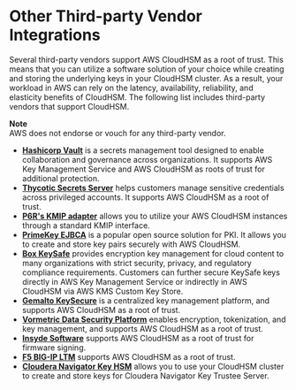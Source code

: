 # Other Third\-party Vendor Integrations<a name="other-integrations"></a>

Several third\-party vendors support AWS CloudHSM as a root of trust\. This means that you can utilize a software solution of your choice while creating and storing the underlying keys in your CloudHSM cluster\. As a result, your workload in AWS can rely on the latency, availability, reliability, and elasticity benefits of CloudHSM\. The following list includes third\-party vendors that support CloudHSM\.

**Note**  
AWS does not endorse or vouch for any third\-party vendor\.
+ **[Hashicorp Vault](https://www.hashicorp.com/resources/hashicorp-and-aws-integrating-cloudhsm-with-vault-e)** is a secrets management tool designed to enable collaboration and governance across organizations\. It supports AWS Key Management Service and AWS CloudHSM as roots of trust for additional protection\.
+ **[Thycotic Secrets Server](https://thycotic.com/products/secret-server/resources/getting-started/ss-product-landing-page/)** helps customers manage sensitive credentials across privileged accounts\. It supports AWS CloudHSM as a root of trust\. 
+ **[P6R's KMIP adapter](https://www.p6r.com/software/ksg.html#)** allows you to utilize your AWS CloudHSM instances through a standard KMIP interface\. 
+ **[PrimeKey EJBCA](https://aws.amazon.com/marketplace/seller-profile?id=7edf9048-58e6-4086-9d98-b8e0c1d78fce)** is a popular open source solution for PKI\. It allows you to create and store key pairs securely with AWS CloudHSM\. 
+ **[Box KeySafe](https://blog.box.com/box-keysafe-aws-kms-custom-key-store-simplify-customer-owned-encryption)** provides encryption key management for cloud content to many organizations with strict security, privacy, and regulatory compliance requirements\. Customers can further secure KeySafe keys directly in AWS Key Management Service or indirectly in AWS CloudHSM via AWS KMS Custom Key Store\.
+ **[Gemalto KeySecure](https://safenet.gemalto.com/data-encryption/enterprise-key-management/key-secure/)** is a centralized key management platform, and supports AWS CloudHSM as a root of trust\. 
+ **[Vormetric Data Security Platform](https://go.thalesesecurity.com//rs/480-LWA-970/images/Vormetric-Data-Security-Platform-with-AWS-CloudHSM-as-Root-of-Trust.pdf)** enables encryption, tokenization, and key management, and supports AWS CloudHSM as a root of trust\.
+ **[Insyde Software](https://www.insyde.com/press_news/press-releases/insyde%C2%AE-software-supports-aws%E2%84%A2-cloudhsm%E2%84%A2-secure-cloud-based-firmware)** supports AWS CloudHSM as a root of trust for firmware signing\. 
+ **[F5 BIG\-IP LTM](https://techdocs.f5.com/kb/en-us/products/big-ip_ltm/manuals/product/big-ip-system-and-net-hsm-implementation-14-1-0/01.html)** supports AWS CloudHSM as a root of trust\. 
+ **[Cloudera Navigator Key HSM](https://www.cloudera.com/documentation/enterprise/latest/topics/key_hsm_setup.html)** allows you to use your CloudHSM cluster to create and store keys for Cloudera Navigator Key Trustee Server\. 
